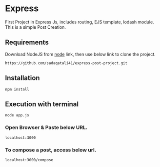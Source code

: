 # Express

First Project in Express Js, includes routing, EJS template, lodash module. This is a simple Post Creation.

## Requirements

Download NodeJS from [node](https://nodejs.org/en/) link, then use below link to clone the project.
```
https://github.com/sadaqatali41/express-post-project.git
```
## Installation
```
npm install
```
## Execution with terminal
```
node app.js
```
### Open Browser & Paste below URL.
```
localhost:3000
```
### To compose a post, access below url.
```
localhost:3000/compose
```